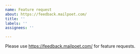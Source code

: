 ```yaml
---
name: Feature request
about: https://feedback.mailpoet.com/
title: ''
labels: ''
assignees: ''

---
```


Please use https://feedback.mailpoet.com/ for feature requests.
